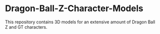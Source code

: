 # Dragon-Ball-Z-Character-Models
This repository contains 3D models for an extensive amount of Dragon Ball Z and GT characters.
